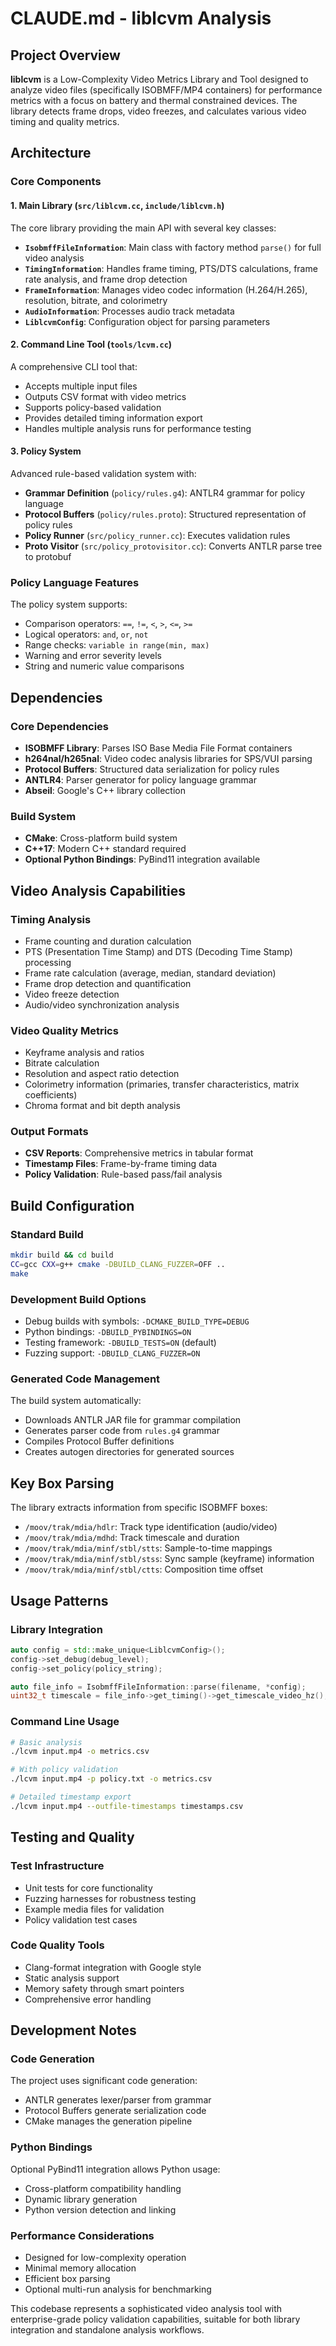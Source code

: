 # CLAUDE.md - liblcvm Analysis

## Project Overview

**liblcvm** is a Low-Complexity Video Metrics Library and Tool designed to analyze video files (specifically ISOBMFF/MP4 containers) for performance metrics with a focus on battery and thermal constrained devices. The library detects frame drops, video freezes, and calculates various video timing and quality metrics.

## Architecture

### Core Components

#### 1. Main Library (`src/liblcvm.cc`, `include/liblcvm.h`)
The core library providing the main API with several key classes:

- **`IsobmffFileInformation`**: Main class with factory method `parse()` for full video analysis
- **`TimingInformation`**: Handles frame timing, PTS/DTS calculations, frame rate analysis, and frame drop detection
- **`FrameInformation`**: Manages video codec information (H.264/H.265), resolution, bitrate, and colorimetry
- **`AudioInformation`**: Processes audio track metadata
- **`LiblcvmConfig`**: Configuration object for parsing parameters

#### 2. Command Line Tool (`tools/lcvm.cc`)
A comprehensive CLI tool that:
- Accepts multiple input files
- Outputs CSV format with video metrics
- Supports policy-based validation
- Provides detailed timing information export
- Handles multiple analysis runs for performance testing

#### 3. Policy System
Advanced rule-based validation system with:
- **Grammar Definition** (`policy/rules.g4`): ANTLR4 grammar for policy language
- **Protocol Buffers** (`policy/rules.proto`): Structured representation of policy rules
- **Policy Runner** (`src/policy_runner.cc`): Executes validation rules
- **Proto Visitor** (`src/policy_protovisitor.cc`): Converts ANTLR parse tree to protobuf

### Policy Language Features
The policy system supports:
- Comparison operators: `==`, `!=`, `<`, `>`, `<=`, `>=`
- Logical operators: `and`, `or`, `not`
- Range checks: `variable in range(min, max)`
- Warning and error severity levels
- String and numeric value comparisons

## Dependencies

### Core Dependencies
- **ISOBMFF Library**: Parses ISO Base Media File Format containers
- **h264nal/h265nal**: Video codec analysis libraries for SPS/VUI parsing
- **Protocol Buffers**: Structured data serialization for policy rules
- **ANTLR4**: Parser generator for policy language grammar
- **Abseil**: Google's C++ library collection

### Build System
- **CMake**: Cross-platform build system
- **C++17**: Modern C++ standard required
- **Optional Python Bindings**: PyBind11 integration available

## Video Analysis Capabilities

### Timing Analysis
- Frame counting and duration calculation
- PTS (Presentation Time Stamp) and DTS (Decoding Time Stamp) processing
- Frame rate calculation (average, median, standard deviation)
- Frame drop detection and quantification
- Video freeze detection
- Audio/video synchronization analysis

### Video Quality Metrics
- Keyframe analysis and ratios
- Bitrate calculation
- Resolution and aspect ratio detection
- Colorimetry information (primaries, transfer characteristics, matrix coefficients)
- Chroma format and bit depth analysis

### Output Formats
- **CSV Reports**: Comprehensive metrics in tabular format
- **Timestamp Files**: Frame-by-frame timing data
- **Policy Validation**: Rule-based pass/fail analysis

## Build Configuration

### Standard Build
```bash
mkdir build && cd build
CC=gcc CXX=g++ cmake -DBUILD_CLANG_FUZZER=OFF ..
make
```

### Development Build Options
- Debug builds with symbols: `-DCMAKE_BUILD_TYPE=DEBUG`
- Python bindings: `-DBUILD_PYBINDINGS=ON`
- Testing framework: `-DBUILD_TESTS=ON` (default)
- Fuzzing support: `-DBUILD_CLANG_FUZZER=ON`

### Generated Code Management
The build system automatically:
- Downloads ANTLR JAR file for grammar compilation
- Generates parser code from `rules.g4` grammar
- Compiles Protocol Buffer definitions
- Creates autogen directories for generated sources

## Key Box Parsing

The library extracts information from specific ISOBMFF boxes:
- `/moov/trak/mdia/hdlr`: Track type identification (audio/video)
- `/moov/trak/mdia/mdhd`: Track timescale and duration
- `/moov/trak/mdia/minf/stbl/stts`: Sample-to-time mappings
- `/moov/trak/mdia/minf/stbl/stss`: Sync sample (keyframe) information
- `/moov/trak/mdia/minf/stbl/ctts`: Composition time offset

## Usage Patterns

### Library Integration
```cpp
auto config = std::make_unique<LiblcvmConfig>();
config->set_debug(debug_level);
config->set_policy(policy_string);

auto file_info = IsobmffFileInformation::parse(filename, *config);
uint32_t timescale = file_info->get_timing()->get_timescale_video_hz();
```

### Command Line Usage
```bash
# Basic analysis
./lcvm input.mp4 -o metrics.csv

# With policy validation
./lcvm input.mp4 -p policy.txt -o metrics.csv

# Detailed timestamp export
./lcvm input.mp4 --outfile-timestamps timestamps.csv
```

## Testing and Quality

### Test Infrastructure
- Unit tests for core functionality
- Fuzzing harnesses for robustness testing
- Example media files for validation
- Policy validation test cases

### Code Quality Tools
- Clang-format integration with Google style
- Static analysis support
- Memory safety through smart pointers
- Comprehensive error handling

## Development Notes

### Code Generation
The project uses significant code generation:
- ANTLR generates lexer/parser from grammar
- Protocol Buffers generate serialization code
- CMake manages the generation pipeline

### Python Bindings
Optional PyBind11 integration allows Python usage:
- Cross-platform compatibility handling
- Dynamic library generation
- Python version detection and linking

### Performance Considerations
- Designed for low-complexity operation
- Minimal memory allocation
- Efficient box parsing
- Optional multi-run analysis for benchmarking

This codebase represents a sophisticated video analysis tool with enterprise-grade policy validation capabilities, suitable for both library integration and standalone analysis workflows.